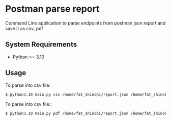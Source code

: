 # Postman parse report
Command Line application to parse endpoints from postman json report and save it as csv, pdf

## System Requirements
  * Python >= 3.10

## Usage
To parse into csv file:
```bash
$ python3.10 main.py csv /home/fat_shinobi/report.json /home/fat_shinobi/api_result.csv
```

To parse into csv file::
```bash
$ python3.10 main.py pdf /home/fat_shinobi/report.json /home/fat_shinobi/api_result.pdf
```
